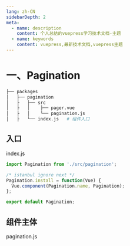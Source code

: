 ```yaml
---
lang: zh-CN
sidebarDepth: 2
meta:
  - name: description
    content: 个人总结的vuepress学习技术文档-主题
  - name: keywords
    content: vuepress,最新技术文档,vuepress主题
---
```


# 一、Pagination
```sh
├── packages         
│   ├── pagination         
│   ├   ├── src
│   ├   │    ├── pager.vue
│   ├   │    └── pagination.js
│   ├   └── index.js   # 组件入口
```
## 入口
index.js
```js
import Pagination from './src/pagination';

/* istanbul ignore next */
Pagination.install = function(Vue) {
  Vue.component(Pagination.name, Pagination);
};

export default Pagination;
```
## 组件主体
pagination.js
```js
```